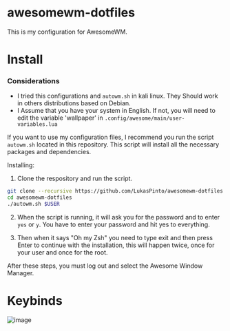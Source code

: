 # awesomewm-dotfiles

This is my configuration for AwesomeWM.

# Install

### Considerations

- I tried this configurations and `autowm.sh` in kali linux. They Should work in others distributions based on Debian.
- I Assume that you have your system in English. If not, you will need to edit the variable 'wallpaper' in `.config/awesome/main/user-variables.lua`  


If you want to use my configuration files, I recommend you run the script `autowm.sh` located in this repository. This script will install all
the necessary packages and dependencies.

Installing:

1. Clone the respository and run the script.
  ```bash
  git clone --recursive https://github.com/LukasPinto/awesomewm-dotfiles.git
  cd awesomewm-dotfiles
  ./autowm.sh $USER
   ```
2. When the script is running, it will ask you for the password and to enter `yes` or `y`. You have to enter your password and hit yes to everything.

3. Then when it says "Oh my Zsh" you need to type exit and then press Enter to continue with the installation, this will happen twice, once for your user and once for the root.


After these steps, you must log out and select the Awesome Window Manager.

# Keybinds
![image](https://github.com/LukasPinto/awesomewm-dotfiles/assets/73002372/63d3fdbe-57d2-4bff-9853-9f051940aba9)
